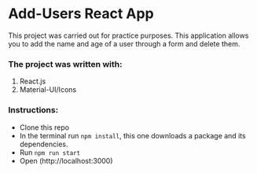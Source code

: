 # Add-Users React App

This project was carried out for practice purposes. This application allows you to add the name and age of a user through a form and delete them.

### The project was written with:
1) React.js
2) Material-UI/Icons

### Instructions:
- Clone this repo
- In the terminal run `npm install`, this one downloads a package and its dependencies.
- Run `npm run start`
- Open (http://localhost:3000)


